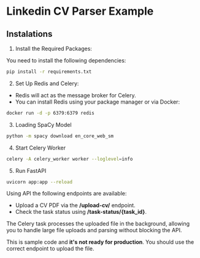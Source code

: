 # Linkedin CV Parser Example



## Instalations

1. Install the Required Packages:

You need to install the following dependencies:

```bash
pip install -r requirements.txt
```

2.	Set Up Redis and Celery:

 - Redis will act as the message broker for Celery.
 - You can install Redis using your package manager or via Docker:
  
```bash
docker run -d -p 6379:6379 redis
```

3. Loading SpaCy Model

```bash
python -m spacy download en_core_web_sm
```

4. Start Celery Worker

```bash
celery -A celery_worker worker --loglevel=info
```

5. Run FastAPI

```bash
uvicorn app:app --reload
```

Using API the following endpoints are available:

- Upload a CV PDF via the **/upload-cv/** endpoint.
- Check the task status using **/task-status/{task_id}**.

The Celery task processes the uploaded file in the background, allowing you to handle large file uploads and parsing without blocking the API.

This is sample code and **it's not ready for production**. You should use the correct endpoint to upload the file.